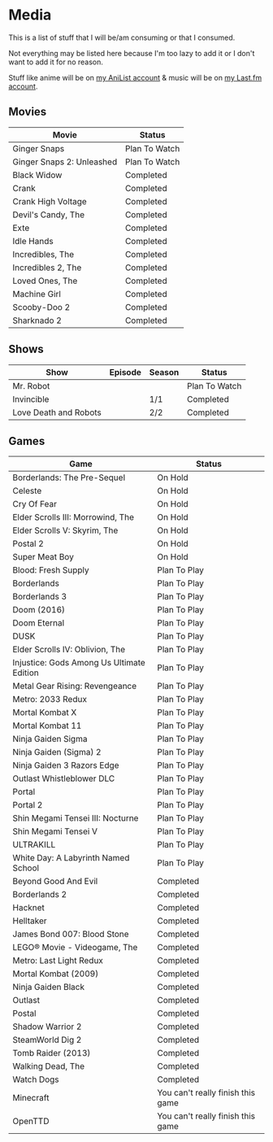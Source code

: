 # Media
This is a list of stuff that I will be/am consuming or that I consumed.

Not everything may be listed here because I'm too lazy to add it or I don't want to add it for no reason.

Stuff like anime will be on [my AniList account](https://anilist.co/user/chtc/) & music will be on [my Last.fm account](https://anilist.co/user/chujtas).

## Movies
| Movie                     | Status        |
| ------------------------- | ------------- |
| Ginger Snaps              | Plan To Watch |
| Ginger Snaps 2: Unleashed | Plan To Watch |
| Black Widow               | Completed     |
| Crank                     | Completed     |
| Crank High Voltage        | Completed     |
| Devil's Candy, The        | Completed     |
| Exte                      | Completed     |
| Idle Hands                | Completed     |
| Incredibles, The          | Completed     |
| Incredibles 2, The        | Completed     |
| Loved Ones, The           | Completed     |
| Machine Girl              | Completed     |
| Scooby-Doo 2              | Completed     |
| Sharknado 2               | Completed     |

## Shows
| Show                  | Episode     | Season | Status        |
| --------------------- | ----------- | ------ | ------------- |
| Mr. Robot             |             |        | Plan To Watch |
| Invincible            |             | 1/1    | Completed     |
| Love Death and Robots |             | 2/2    | Completed     |

## Games
| Game                                      | Status                            |
| ----------------------------------------- | --------------------------------- |
| Borderlands: The Pre-Sequel               | On Hold                           |
| Celeste                                   | On Hold                           |
| Cry Of Fear                               | On Hold                           |
| Elder Scrolls III: Morrowind, The         | On Hold                           |
| Elder Scrolls V: Skyrim, The              | On Hold                           |
| Postal 2                                  | On Hold                           |
| Super Meat Boy                            | On Hold                           |
| Blood: Fresh Supply                       | Plan To Play                      |
| Borderlands                               | Plan To Play                      |
| Borderlands 3                             | Plan To Play                      |
| Doom (2016)                               | Plan To Play                      |
| Doom Eternal                              | Plan To Play                      |
| DUSK                                      | Plan To Play                      |
| Elder Scrolls IV: Oblivion, The           | Plan To Play                      |
| Injustice: Gods Among Us Ultimate Edition | Plan To Play                      |
| Metal Gear Rising: Revengeance            | Plan To Play                      |
| Metro: 2033 Redux                         | Plan To Play                      |
| Mortal Kombat X                           | Plan To Play                      |
| Mortal Kombat 11                          | Plan To Play                      |
| Ninja Gaiden Sigma                        | Plan To Play                      |
| Ninja Gaiden (Sigma) 2                    | Plan To Play                      |
| Ninja Gaiden 3 Razors Edge                | Plan To Play                      |
| Outlast Whistleblower DLC                 | Plan To Play                      |
| Portal                                    | Plan To Play                      |
| Portal 2                                  | Plan To Play                      |
| Shin Megami Tensei III: Nocturne          | Plan To Play                      |
| Shin Megami Tensei V                      | Plan To Play                      |
| ULTRAKILL                                 | Plan To Play                      |
| White Day: A Labyrinth Named School       | Plan To Play                      |
| Beyond Good And Evil                      | Completed                         |
| Borderlands 2                             | Completed                         |
| Hacknet                                   | Completed                         |
| Helltaker                                 | Completed                         |
| James Bond 007: Blood Stone               | Completed                         |
| LEGO® Movie - Videogame, The              | Completed                         |
| Metro: Last Light Redux                   | Completed                         |
| Mortal Kombat (2009)                      | Completed                         |
| Ninja Gaiden Black                        | Completed                         |
| Outlast                                   | Completed                         |
| Postal                                    | Completed                         |
| Shadow Warrior 2                          | Completed                         |
| SteamWorld Dig 2                          | Completed                         |
| Tomb Raider (2013)                        | Completed                         |
| Walking Dead, The                         | Completed                         |
| Watch Dogs                                | Completed                         |
| Minecraft                                 | You can't really finish this game |
| OpenTTD                                   | You can't really finish this game |
